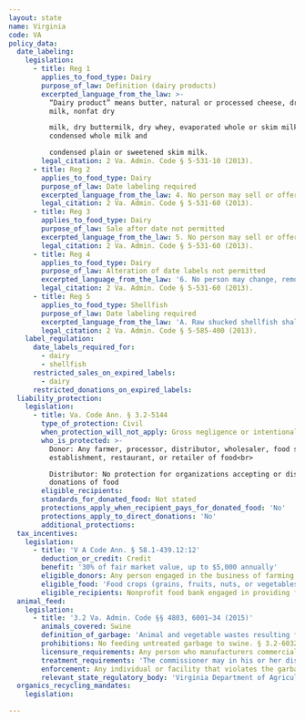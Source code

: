 ```yaml
---
layout: state
name: Virginia
code: VA
policy_data:
  date_labeling:
    legislation:
      - title: Reg 1
        applies_to_food_type: Dairy
        purpose_of_law: Definition (dairy products)
        excerpted_language_from_the_law: >-
          “Dairy product” means butter, natural or processed cheese, dry whole
          milk, nonfat dry

          milk, dry buttermilk, dry whey, evaporated whole or skim milk,
          condensed whole milk and

          condensed plain or sweetened skim milk.
        legal_citation: 2 Va. Admin. Code § 5-531-10 (2013).
      - title: Reg 2
        applies_to_food_type: Dairy
        purpose_of_law: Date labeling required
        excerpted_language_from_the_law: 4. No person may sell or offer for sale to the final consumer any dairy product in container or package form that does not bear a “sell by date.”
        legal_citation: 2 Va. Admin. Code § 5-531-60 (2013).
      - title: Reg 3
        applies_to_food_type: Dairy
        purpose_of_law: Sale after date not permitted
        excerpted_language_from_the_law: 5. No person may sell or offer for sale to the final consumer any dairy product in container or package form after the “sell by date” shown on the package.
        legal_citation: 2 Va. Admin. Code § 5-531-60 (2013).
      - title: Reg 4
        applies_to_food_type: Dairy
        purpose_of_law: Alteration of date labels not permitted
        excerpted_language_from_the_law: '6. No person may change, remove, or replace the “sell by date” on any dairy product in container or package form after the “sell by date” is initially affixed to the package.'
        legal_citation: 2 Va. Admin. Code § 5-531-60 (2013).
      - title: Reg 5
        applies_to_food_type: Shellfish
        purpose_of_law: Date labeling required
        excerpted_language_from_the_law: 'A. Raw shucked shellfish shall be obtained in nonreturnable packages that bear a legible label that identifies the: . . . “sell by” or “best if used by” date for packages with a capacity of less than one-half gallon (1.87 L) or the date shucked for packages with a capacity of one-half gallon (1.87 L) or more.'
        legal_citation: 2 Va. Admin. Code § 5-585-400 (2013).
    label_regulation:
      date_labels_required_for:
        - dairy
        - shellfish
      restricted_sales_on_expired_labels:
        - dairy
      restricted_donations_on_expired_labels:
  liability_protection:
    legislation:
      - title: Va. Code Ann. § 3.2-5144
        type_of_protection: Civil
        when_protection_will_not_apply: Gross negligence or intentional act
        who_is_protected: >-
          Donor: Any farmer, processor, distributor, wholesaler, food service
          establishment, restaurant, or retailer of food<br>

          Distributor: No protection for organizations accepting or distributing
          donations of food
        eligible_recipients:
        standards_for_donated_food: Not stated
        protections_apply_when_recipient_pays_for_donated_food: 'No'
        protections_apply_to_direct_donations: 'No'
        additional_protections:
  tax_incentives:
    legislation:
      - title: 'V A Code Ann. § 58.1-439.12:12'
        deduction_or_credit: Credit
        benefit: '30% of fair market value, up to $5,000 annually'
        eligible_donors: Any person engaged in the business of farming
        eligible_food: 'Food crops (grains, fruits, nuts, or vegetables)'
        eligible_recipients: Nonprofit food bank engaged in providing food to the needy; food can be sold to the needy or other nonprofits
  animal_feed:
    legislation:
      - title: '3.2 Va. Admin. Code §§ 4803, 6001–34 (2015)'
        animals_covered: Swine
        definition_of_garbage: 'Animal and vegetable wastes resulting from the handling, preparation, cooking, and consumption of foods containing animal carcasses or parts thereof. § 3.2-6031 (2015).'
        prohibitions: No feeding untreated garbage to swine. § 3.2-6032 (2015).
        licensure_requirements: Any person who manufacturers commercial feed must obtain a license from the commissioner. § 3.2-4803 (2015).
        treatment_requirements: 'The commissioner may in his or her discretion exclude from the definition of “garbage” such wastes that have been heat-treated to the extent that the resultant material is of a uniform consistency, contains by analysis not more than 10 percent moisture, and that he has determined to be “non-putrescible.” Such treated “non-putrescible” wastes shall be “commercial feed.” § 3.2-6031 (2015).'
        enforcement: Any individual or facility that violates the garbage-feeding rule is guilty of a Class 1 misdemeanor. Each day upon which the violation occurs counts as a separate offense. Violators may be enjoined from continuing such violation. § 3.2-6034 (2015).
        relevant_state_regulatory_body: 'Virginia Department of Agriculture & Consumer Services (§ 3.2-6001 (2015)), <a href="http://www.vdacs.virginia.gov/" target="_blank">http://www.vdacs.virginia.gov/</a>.'
  organics_recycling_mandates:
    legislation:

---
```

